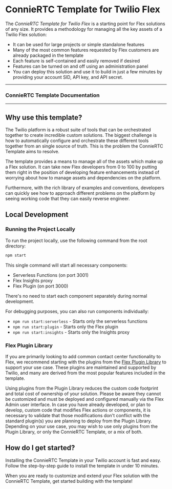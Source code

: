 # ConnieRTC Template for Twilio Flex

The _ConnieRTC Template for Twilio Flex_ is a starting point for Flex solutions of any size. It provides a methodology for managing all the key assets of a Twilio Flex solution:

- It can be used for large projects or simple standalone features
- Many of the most common features requested by Flex customers are already packaged in the template
- Each feature is self-contained and easily removed if desired  
- Features can be turned on and off using an administration panel
- You can deploy this solution and use it to build in just a few minutes by providing your account SID, API key, and API secret.

---

### ConnieRTC Template Documentation

---

## Why use this template?

The Twilio platform is a robust suite of tools that can be orchestrated together to create incredible custom solutions. The biggest challenge is how to automatically configure and orchestrate these different tools together from an single source of truth. This is the problem the ConnieRTC Template aims to resolve.

The template provides a means to manage all of the assets which make up a Flex solution. It can take new Flex developers from 0 to 100 by putting them right in the position of developing feature enhancements instead of worrying about how to manage assets and dependencies on the platform.

Furthermore, with the rich library of examples and conventions, developers can quickly see how to approach different problems on the platform by seeing working code that they can easily reverse engineer.

## Local Development

### Running the Project Locally

To run the project locally, use the following command from the root directory:

```bash
npm start
```

This single command will start all necessary components:
- Serverless Functions (on port 3001)
- Flex Insights proxy
- Flex Plugin (on port 3000)

There's no need to start each component separately during normal development.

For debugging purposes, you can also run components individually:
- `npm run start:serverless` - Starts only the serverless functions
- `npm run start:plugin` - Starts only the Flex plugin
- `npm run start:insights` - Starts only the Insights proxy

### Flex Plugin Library

If you are primarily looking to add common contact center functionality to Flex, we recommend starting with the plugins from the [Flex Plugin Library](https://www.twilio.com/docs/flex/developer/plugins/plugin-library) to support your use case. These plugins are maintained and supported by Twilio, and many are derived from the most popular features included in the template.

Using plugins from the Plugin Library reduces the custom code footprint and total cost of ownership of your solution. Please be aware they cannot be customized and must be deployed and configured manually via the Flex Admin user interface. In case you have already developed, or plan to develop, custom code that modifies Flex actions or components, it is necessary to validate that those modifications don't conflict with the standard plugin(s) you are planning to deploy from the Plugin Library. Depending on your use case, you may wish to use only plugins from the Plugin Library, or only the ConnieRTC Template, or a mix of both.

## How do I get started?

Installing the ConnieRTC Template in your Twilio account is fast and easy. Follow the step-by-step guide to install the template in under 10 minutes.

When you are ready to customize and extend your Flex solution with the ConnieRTC Template, get started building with the template!
